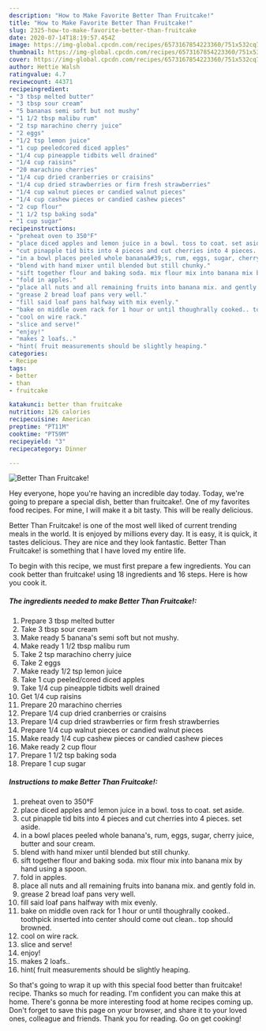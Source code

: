 ```yaml
---
description: "How to Make Favorite Better Than Fruitcake!"
title: "How to Make Favorite Better Than Fruitcake!"
slug: 2325-how-to-make-favorite-better-than-fruitcake
date: 2020-07-14T18:19:57.454Z
image: https://img-global.cpcdn.com/recipes/6573167854223360/751x532cq70/better-than-fruitcake-recipe-main-photo.jpg
thumbnail: https://img-global.cpcdn.com/recipes/6573167854223360/751x532cq70/better-than-fruitcake-recipe-main-photo.jpg
cover: https://img-global.cpcdn.com/recipes/6573167854223360/751x532cq70/better-than-fruitcake-recipe-main-photo.jpg
author: Hettie Walsh
ratingvalue: 4.7
reviewcount: 44371
recipeingredient:
- "3 tbsp melted butter"
- "3 tbsp sour cream"
- "5 bananas semi soft but not mushy"
- "1 1/2 tbsp malibu rum"
- "2 tsp marachino cherry juice"
- "2 eggs"
- "1/2 tsp lemon juice"
- "1 cup peeledcored diced apples"
- "1/4 cup pineapple tidbits well drained"
- "1/4 cup raisins"
- "20 marachino cherries"
- "1/4 cup dried cranberries or craisins"
- "1/4 cup dried strawberries or firm fresh strawberries"
- "1/4 cup walnut pieces or candied walnut pieces"
- "1/4 cup cashew pieces or candied cashew pieces"
- "2 cup flour"
- "1 1/2 tsp baking soda"
- "1 cup sugar"
recipeinstructions:
- "preheat oven to 350°F"
- "place diced apples and lemon juice in a bowl. toss to coat. set aside."
- "cut pinapple tid bits into 4 pieces and cut cherries into 4 pieces. set aside."
- "in a bowl places peeled whole banana&#39;s, rum, eggs, sugar, cherry juice, butter and sour cream."
- "blend with hand mixer until blended but still chunky."
- "sift together flour and baking soda. mix flour mix into banana mix by hand using a spoon."
- "fold in apples."
- "place all nuts and all remaining fruits into banana mix. and gently fold in."
- "grease 2 bread loaf pans very well."
- "fill said loaf pans halfway with mix evenly."
- "bake on middle oven rack for 1 hour or until thoughrally cooked.. toothpick inserted into center should come out clean.. top should browned."
- "cool on wire rack."
- "slice and serve!"
- "enjoy!"
- "makes 2 loafs.."
- "hint( fruit measurements should be slightly heaping."
categories:
- Recipe
tags:
- better
- than
- fruitcake

katakunci: better than fruitcake 
nutrition: 126 calories
recipecuisine: American
preptime: "PT11M"
cooktime: "PT59M"
recipeyield: "3"
recipecategory: Dinner

---
```



![Better Than Fruitcake!](https://img-global.cpcdn.com/recipes/6573167854223360/751x532cq70/better-than-fruitcake-recipe-main-photo.jpg)

Hey everyone, hope you're having an incredible day today. Today, we're going to prepare a special dish, better than fruitcake!. One of my favorites food recipes. For mine, I will make it a bit tasty. This will be really delicious.

Better Than Fruitcake! is one of the most well liked of current trending meals in the world. It is enjoyed by millions every day. It is easy, it is quick, it tastes delicious. They are nice and they look fantastic. Better Than Fruitcake! is something that I have loved my entire life.




To begin with this recipe, we must first prepare a few ingredients. You can cook better than fruitcake! using 18 ingredients and 16 steps. Here is how you cook it.

<!--inarticleads1-->

##### The ingredients needed to make Better Than Fruitcake!:

1. Prepare 3 tbsp melted butter
1. Take 3 tbsp sour cream
1. Make ready 5 banana&#39;s semi soft but not mushy.
1. Make ready 1 1/2 tbsp malibu rum
1. Take 2 tsp marachino cherry juice
1. Take 2 eggs
1. Make ready 1/2 tsp lemon juice
1. Take 1 cup peeled/cored diced apples
1. Take 1/4 cup pineapple tidbits well drained
1. Get 1/4 cup raisins
1. Prepare 20 marachino cherries
1. Prepare 1/4 cup dried cranberries or craisins
1. Prepare 1/4 cup dried strawberries or firm fresh strawberries
1. Prepare 1/4 cup walnut pieces or candied walnut pieces
1. Make ready 1/4 cup cashew pieces or candied cashew pieces
1. Make ready 2 cup flour
1. Prepare 1 1/2 tsp baking soda
1. Prepare 1 cup sugar




<!--inarticleads2-->

##### Instructions to make Better Than Fruitcake!:

1. preheat oven to 350°F
1. place diced apples and lemon juice in a bowl. toss to coat. set aside.
1. cut pinapple tid bits into 4 pieces and cut cherries into 4 pieces. set aside.
1. in a bowl places peeled whole banana&#39;s, rum, eggs, sugar, cherry juice, butter and sour cream.
1. blend with hand mixer until blended but still chunky.
1. sift together flour and baking soda. mix flour mix into banana mix by hand using a spoon.
1. fold in apples.
1. place all nuts and all remaining fruits into banana mix. and gently fold in.
1. grease 2 bread loaf pans very well.
1. fill said loaf pans halfway with mix evenly.
1. bake on middle oven rack for 1 hour or until thoughrally cooked.. toothpick inserted into center should come out clean.. top should browned.
1. cool on wire rack.
1. slice and serve!
1. enjoy!
1. makes 2 loafs..
1. hint( fruit measurements should be slightly heaping.




So that's going to wrap it up with this special food better than fruitcake! recipe. Thanks so much for reading. I'm confident you can make this at home. There's gonna be more interesting food at home recipes coming up. Don't forget to save this page on your browser, and share it to your loved ones, colleague and friends. Thank you for reading. Go on get cooking!
